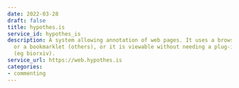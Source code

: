 ```yaml
---
date: 2022-03-28
draft: false
title: hypothes.is
service_id: hypothes_is
description: A system allowing annotation of web pages. It uses a browser plug-in
  or a bookmarklet (others), or it is viewable without needing a plug-in in some websites
  (eg biorxiv).
service_url: https://web.hypothes.is
categories:
- commenting
---
```



